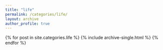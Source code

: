 ```yaml
---
title: "life"
permalink: /categories/life/
layout: archive
author_profile: true
---
```


{% for post in site.categories.life %}
  {% include archive-single.html %}
{% endfor %}